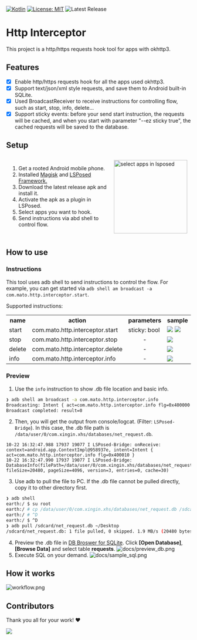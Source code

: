 [![Kotlin](https://img.shields.io/badge/Kotlin-1.7.21-blue.svg?style=flat&logo=kotlin)](https://kotlinlang.org) [![License: MIT](https://img.shields.io/badge/License-MIT-yellow.svg)](https://opensource.org/license/mit) ![Latest Release](https://img.shields.io/github/v/release/sunlulu427/HttpInterceptor?include_prereleases)

# Http Interceptor

This project is a http/https requests hook tool for apps with okhttp3.

## Features
- [x] Enable http/https requests hook for all the apps used okhttp3.
- [x] Support text/json/xml style requests, and save them to Android built-in SQLite.
- [x] Used BroadcastReceiver to receive instructions for controlling flow, such as start, stop, info, delete...
- [x] Support sticky events: before your send start instruction, the requests will be cached, and when you start with parameter "--ez sticky true", the cached requests will be saved to the database.

## Setup

<div style="display: flex;">
  <div style="flex: 2; padding: 10px;">
    <ol>
      <li>Get a rooted Android mobile phone.</li>
      <li>Installed <a href="https://magiskcn.com/">Magisk</a> and <a href="https://magiskcn.com/lsposed-install">LSPosed Framework.</a></li>
      <li>Download the latest release apk and install it.</li>
      <li>Activate the apk as a plugin in LSPosed.</li>
      <li>Select apps you want to hook.</li>
      <li>Send instructions via abd shell to control flow.</li>
    </ol>
  </div>
  <div style="flex: 1; padding: 10px;">
    <img src="../docs/select_apps.png" alt="select apps in lsposed" width="200">
  </div>
</div>

## How to use

### Instructions
This tool uses adb shell to send instructions to control the flow. For example, you can get started 
via `adb shell am broadcast -a com.mato.http.interceptor.start`.

Supported instructions: 
<table>
  <tr>
    <th>name</th>
    <th>action</th>
    <th>parameters</th>
    <th>sample</th>
  </tr>
  <tr>
    <td>start</td>
    <td>com.mato.http.interceptor.start</td>
    <td>sticky: bool</td>
    <td>
      <img src="../docs/sample_start.png"></img>
      <img src="../docs/sample_start_sticky.png"></img>
    </td>
  </tr>
  <tr>
    <td>stop</td>
    <td>com.mato.http.interceptor.stop</td>
    <td align="center">-</td>
    <td><img src="../docs/sample_stop.png"></img></td>
  </tr>
  <tr>
    <td>delete</td>
    <td>com.mato.http.interceptor.delete</td>
    <td align="center">-</td>
    <td><img src="../docs/sample_delete.png"></img></td>
  </tr>
  <tr>
    <td>info</td>
    <td>com.mato.http.interceptor.info</td>
    <td align="center">-</td>
    <td><img src="../docs/sample_info.png"></img></td>
  </tr>
</table>

### Preview
1. Use the `info` instruction to show .db file location and basic info.
```sh
❯ adb shell am broadcast -a com.mato.http.interceptor.info
Broadcasting: Intent { act=com.mato.http.interceptor.info flg=0x400000 }
Broadcast completed: result=0
```
2. Then, you will get the output from console/logcat. (Filter: `LSPosed-Bridge`). In this case, the .db file path is `/data/user/0/com.xingin.xhs/databases/net_request.db`.
```text
10-22 16:32:47.988 17937 19077 I LSPosed-Bridge: onReceive: context=android.app.ContextImpl@958937e, intent=Intent { act=com.mato.http.interceptor.info flg=0x400010 }
10-22 16:32:47.990 17937 19077 I LSPosed-Bridge: DatabaseInfo(filePath=/data/user/0/com.xingin.xhs/databases/net_request.db, fileSize=20480, pageSize=4096, version=3, entries=0, cache=30)
```
3. Use adb to pull the file to PC. If the .db file cannot be pulled directly, copy it to other directory first.
```sh
❯ adb shell
earth:/ $ su root
earth:/ # cp /data/user/0/com.xingin.xhs/databases/net_request.db /sdcard/
earth:/ # ^D
earth:/ $ ^D
❯ adb pull /sdcard/net_request.db ~/Desktop
/sdcard/net_request.db: 1 file pulled, 0 skipped. 1.9 MB/s (20480 bytes in 0.010s)
```
4. Preview the .db file in [DB Broswer for SQLite](https://sqlitebrowser.org/). Click **[Open Database]**, **[Browse Data]** and select table **requests**.
![docs/preview_db.png](../docs/preview_db.png)
5. Execute SQL on your demand.
![docs/sample_sql.png](../docs/sample_sql.png)
## How it works
![workflow.png](../docs/worflow.png)

## Contributors

Thank you all for your work! ❤️

<a href="https://github.com/sunlulu427/HttpInterceptor/graphs/contributors">
  <img src="https://contrib.rocks/image?repo=sunlulu427/HttpInterceptor" />
</a>